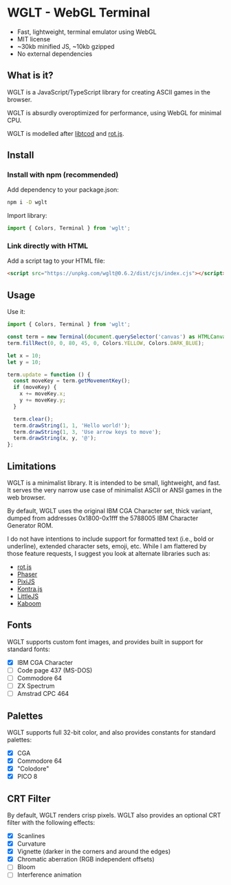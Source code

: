 # WGLT - WebGL Terminal

- Fast, lightweight, terminal emulator using WebGL
- MIT license
- ~30kb minified JS, ~10kb gzipped
- No external dependencies

## What is it?

WGLT is a JavaScript/TypeScript library for creating ASCII games in the browser.

WGLT is absurdly overoptimized for performance, using WebGL for minimal CPU.

WGLT is modelled after [libtcod](https://github.com/libtcod/libtcod) and [rot.js](https://ondras.github.io/rot.js/hp/).

## Install

### Install with npm (recommended)

Add dependency to your package.json:

```bash
npm i -D wglt
```

Import library:

```typescript
import { Colors, Terminal } from 'wglt';
```

### Link directly with HTML

Add a script tag to your HTML file:

```html
<script src="https://unpkg.com/wglt@0.6.2/dist/cjs/index.cjs"></script>
```

## Usage

Use it:

```typescript
import { Colors, Terminal } from 'wglt';

const term = new Terminal(document.querySelector('canvas') as HTMLCanvasElement, 80, 45);
term.fillRect(0, 0, 80, 45, 0, Colors.YELLOW, Colors.DARK_BLUE);

let x = 10;
let y = 10;

term.update = function () {
  const moveKey = term.getMovementKey();
  if (moveKey) {
    x += moveKey.x;
    y += moveKey.y;
  }

  term.clear();
  term.drawString(1, 1, 'Hello world!');
  term.drawString(1, 3, 'Use arrow keys to move');
  term.drawString(x, y, '@');
};
```

## Limitations

WGLT is a minimalist library. It is intended to be small, lightweight, and fast. It serves the very narrow use case of minimalist ASCII or ANSI games in the web browser.

By default, WGLT uses the original IBM CGA Character set, thick variant, dumped from addresses 0x1800-0x1fff the 5788005 IBM Character Generator ROM.

I do not have intentions to include support for formatted text (i.e., bold or underline), extended character sets, emoji, etc. While I am flattered by those feature requests, I suggest you look at alternate libraries such as:

- [rot.js](https://ondras.github.io/rot.js/hp/)
- [Phaser](https://phaser.io/)
- [PixiJS](https://pixijs.com/)
- [Kontra.js](https://github.com/straker/kontra)
- [LittleJS](https://github.com/KilledByAPixel/LittleJS)
- [Kaboom](https://kaboomjs.com/)

## Fonts

WGLT supports custom font images, and provides built in support for standard fonts:

- [x] IBM CGA Character
- [ ] Code page 437 (MS-DOS)
- [ ] Commodore 64
- [ ] ZX Spectrum
- [ ] Amstrad CPC 464

## Palettes

WGLT supports full 32-bit color, and also provides constants for standard palettes:

- [x] CGA
- [x] Commodore 64
- [x] "Colodore"
- [x] PICO 8

## CRT Filter

By default, WGLT renders crisp pixels. WGLT also provides an optional CRT filter with the following effects:

- [x] Scanlines
- [x] Curvature
- [x] Vignette (darker in the corners and around the edges)
- [x] Chromatic aberration (RGB independent offsets)
- [ ] Bloom
- [ ] Interference animation
